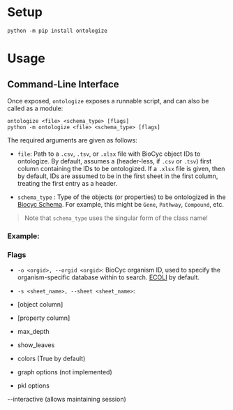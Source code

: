 # Setup

```console
python -m pip install ontologize
```

# Usage

## Command-Line Interface

Once exposed, `ontologize` exposes a runnable script, and can also be called as a module:

```console
ontologize <file> <schema_type> [flags]
python -m ontologize <file> <schema_type> [flags]
```

The required arguments are given as follows:

- `file`: Path to a `.csv`, `.tsv`, or `.xlsx` file with BioCyc object IDs to ontologize. By default, assumes a (header-less, if `.csv` or `.tsv`) first column containing the IDs to be ontologized. If a `.xlsx` file is given, then by default, IDs are assumed to be in the first sheet in the first column, treating the first entry as a header.

- `schema_type` : Type of the objects (or properties) to be ontologized in the [Biocyc Schema](https://biocyc.org/schema.shtml). For example, this might be `Gene`, `Pathway`, `Compound`, etc. 

> Note that `schema_type` uses the singular form of the class name!

### Example:


### Flags

- `-o <orgid>, --orgid <orgid>`: BioCyc organism ID, used to specify the organism-specific database within to search. [ECOLI](https://ecocyc.org/) by default.
- `-s <sheet_name>, --sheet <sheet_name>`: 
- [object column]
- [property column]
- max_depth
- show_leaves
- colors (True by default)

- graph options (not implemented)
- pkl options

--interactive (allows maintaining session)